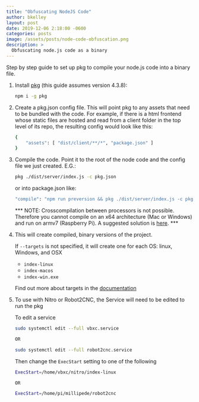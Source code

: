 ```yaml
---
title: "Obfuscating NodeJS Code"
author: bkelley
layout: post
date: 2019-12-06 2:18:00 -0600
categories: posts
image: /assets/posts/node-code-obfuscation.png
description: >
  Obfuscating node.js code as a binary
---
```


Step by step guide to set up pkg to compile your node.js code into a binary file.

1. Install [pkg](https://www.npmjs.com/package/pkg) (this guide assumes version 4.3.8):

   ```bash
   npm i -g pkg
   ```

2. Create a pkg.json config file. This will point pkg to any assets that need
   to be bundled with the code. For example, if there is a html frontend whose
   static files are hosted and read from a client folder in the top level
   of its repo, the resulting config would look like this:

   ```bash
   {
       "assets": [ "dist/client/**/*", "package.json" ]
   }
   ```

3. Compile the code. Point it to the root of the node code and the config
   file we just created. E.G.:

   ```bash
   pkg ./dist/server/index.js -c pkg.json
   ```

   or into package.json like:

   ```bash
   "compile": "npm run preversion && pkg ./dist/server/index.js -c pkg.json --targets linux-armv7 --output pkg/robot2cnc"
   ```

   *** NOTE: Crosscompilation between processors is not possible. Therefore you cannot compile on an x64 architecture (Mac or Windows) and run on armv7 (Raspberry Pi). A suggested solution is [here](https://github.com/zeit/pkg/issues/145). ***

4. This will create compiled, binary versions of the project.

    If `--targets` is not specified, it will create one for each OS: linux, Windows, and OSX

    - `index-linux`
    - `index-macos`
    - `index-win.exe`

    Find out more about targets in the [documentation](https://github.com/zeit/pkg#targets)

5. To use with Nitro or Robot2CNC, the Service will need to be edited to run the pkg

    To edit a service

    ```bash
    sudo systemctl edit --full vbxc.service

    OR

    sudo systemctl edit --full robot2cnc.service
    ```

    Then change the `ExecStart` setting to one of the following

    ```bash
    ExecStart=/home/vbxc/nitro/index-linux

    OR

    ExecStart=/home/pi/millipede/robot2cnc
    ```

